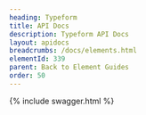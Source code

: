 ```yaml
---
heading: Typeform
title: API Docs
description: Typeform API Docs
layout: apidocs
breadcrumbs: /docs/elements.html
elementId: 339
parent: Back to Element Guides
order: 50
---
```


{% include swagger.html %}
